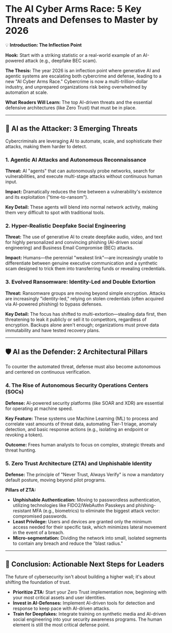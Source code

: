 # The AI Cyber Arms Race: 5 Key Threats and Defenses to Master by 2026

💡 **Introduction: The Inflection Point**

**Hook:** Start with a striking statistic or a real-world example of an AI-powered attack (e.g., deepfake BEC scam).

**The Thesis:** The year 2026 is an inflection point where generative AI and agentic systems are escalating both cybercrime and defense, leading to a new "AI Cyber Arms Race." Cybercrime is now a multi-trillion-dollar industry, and unprepared organizations risk being overwhelmed by automation at scale.

**What Readers Will Learn:** The top AI-driven threats and the essential defensive architectures (like Zero Trust) that must be in place.

---

## 🤖 AI as the Attacker: 3 Emerging Threats

Cybercriminals are leveraging AI to automate, scale, and sophisticate their attacks, making them harder to detect.

### 1. Agentic AI Attacks and Autonomous Reconnaissance

**Threat:** AI "agents" that can autonomously probe networks, search for vulnerabilities, and execute multi-stage attacks without continuous human input.

**Impact:** Dramatically reduces the time between a vulnerability's existence and its exploitation ("time-to-ransom").

**Key Detail:** These agents will blend into normal network activity, making them very difficult to spot with traditional tools.

### 2. Hyper-Realistic Deepfake Social Engineering

**Threat:** The use of generative AI to create deepfake audio, video, and text for highly personalized and convincing phishing (AI-driven social engineering) and Business Email Compromise (BEC) attacks.

**Impact:** Humans—the perennial "weakest link"—are increasingly unable to differentiate between genuine executive communication and a synthetic scam designed to trick them into transferring funds or revealing credentials.

### 3. Evolved Ransomware: Identity-Led and Double Extortion

**Threat:** Ransomware groups are moving beyond simple encryption. Attacks are increasingly "identity-led," relying on stolen credentials (often acquired via AI-powered phishing) to bypass defenses.

**Key Detail:** The focus has shifted to multi-extortion—stealing data first, then threatening to leak it publicly or sell it to competitors, regardless of encryption. Backups alone aren't enough; organizations must prove data immutability and have tested recovery plans.

---

## 🛡️ AI as the Defender: 2 Architectural Pillars

To counter the automated threat, defense must also become autonomous and centered on continuous verification.

### 4. The Rise of Autonomous Security Operations Centers (SOCs)

**Defense:** AI-powered security platforms (like SOAR and XDR) are essential for operating at machine speed.

**Key Feature:** These systems use Machine Learning (ML) to process and correlate vast amounts of threat data, automating Tier-1 triage, anomaly detection, and basic response actions (e.g., isolating an endpoint or revoking a token).

**Outcome:** Frees human analysts to focus on complex, strategic threats and threat hunting.

### 5. Zero Trust Architecture (ZTA) and Unphishable Identity

**Defense:** The principle of "Never Trust, Always Verify" is now a mandatory default posture, moving beyond pilot programs.

**Pillars of ZTA:**

- **Unphishable Authentication:** Moving to passwordless authentication, utilizing technologies like FIDO2/WebAuthn Passkeys and phishing-resistant MFA (e.g., biometrics) to eliminate the biggest attack vector: compromised passwords.  
- **Least Privilege:** Users and devices are granted only the minimum access needed for their specific task, which minimizes lateral movement in the event of a breach.  
- **Micro-segmentation:** Dividing the network into small, isolated segments to contain any breach and reduce the "blast radius."

---

## 🚀 Conclusion: Actionable Next Steps for Leaders

The future of cybersecurity isn't about building a higher wall; it's about shifting the foundation of trust.

- **Prioritize ZTA:** Start your Zero Trust implementation now, beginning with your most critical assets and user identities.  
- **Invest in AI-Defenses:** Implement AI-driven tools for detection and response to keep pace with AI-driven attacks.  
- **Train for Deepfakes:** Integrate training on synthetic media and AI-driven social engineering into your security awareness programs. The human element is still the most critical defense point.
